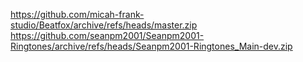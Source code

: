 https://github.com/micah-frank-studio/Beatfox/archive/refs/heads/master.zip
https://github.com/seanpm2001/Seanpm2001-Ringtones/archive/refs/heads/Seanpm2001-Ringtones_Main-dev.zip
